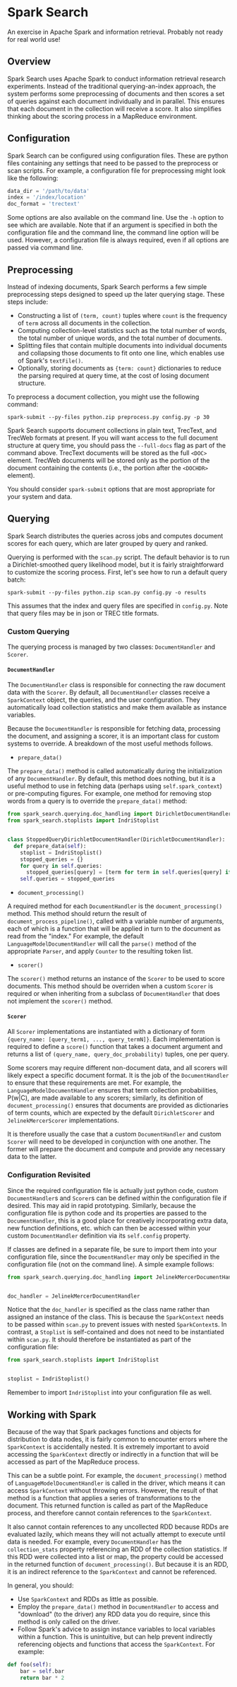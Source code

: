 # Spark Search

An exercise in Apache Spark and information retrieval. Probably not ready for real world use!

## Overview

Spark Search uses Apache Spark to conduct information retrieval research experiments. Instead of the traditional querying-an-index approach, the system performs some preprocessing of documents and then scores a set of queries against each document individually and in parallel. This ensures that each document in the collection will receive a score. It also simplifies thinking about the scoring process in a MapReduce environment.

## Configuration

Spark Search can be configured using configuration files. These are python files containing any settings that need to be passed to the preprocess or scan scripts. For example, a configuration file for preprocessing might look like the following:

```python
data_dir = '/path/to/data'
index = '/index/location'
doc_format = 'trectext'
```

Some options are also available on the command line. Use the `-h` option to see which are available. Note that if an argument is specified in both the configuration file and the command line, the command line option will be used. However, a configuration file is always required, even if all options are passed via command line.

## Preprocessing

Instead of indexing documents, Spark Search performs a few simple preprocessing steps designed to speed up the later querying stage. These steps include:

- Constructing a list of `(term, count)` tuples where `count` is the frequency of `term` across all documents in the collection.
- Computing collection-level statistics such as the total number of words, the total number of unique words, and the total number of documents.
- Splitting files that contain multiple documents into individual documents and collapsing those documents to fit onto one line, which enables use of Spark's `textFile()`.
- Optionally, storing documents as `{term: count}` dictionaries to reduce the parsing required at query time, at the cost of losing document structure.

To preprocess a document collection, you might use the following command:

```
spark-submit --py-files python.zip preprocess.py config.py -p 30
```

Spark Search supports document collections in plain text, TrecText, and TrecWeb formats at present. If you will want access to the full document structure at query time, you should pass the `--full-docs` flag as part of the command above. TrecText documents will be stored as the full `<DOC>` element. TrecWeb documents will be stored only as the portion of the document containing the contents (i.e., the portion after the `<DOCHDR>` element).

You should consider `spark-submit` options that are most appropriate for your system and data.

## Querying

Spark Search distributes the queries across jobs and computes document scores for each query, which are later grouped by query and ranked.

Querying is performed with the `scan.py` script. The default behavior is to run a Dirichlet-smoothed query likelihood model, but it is fairly straightforward to customize the scoring process. First, let's see how to run a default query batch:

```
spark-submit --py-files python.zip scan.py config.py -o results
```

This assumes that the index and query files are specified in `config.py`. Note that query files may be in json or TREC title formats.

### Custom Querying

The querying process is managed by two classes: `DocumentHandler` and `Scorer`.

#### `DocumentHandler`

The `DocumentHandler` class is responsible for connecting the raw document data with the `Scorer`. By default, all `DocumentHandler` classes receive a `SparkContext` object, the queries, and the user configuration. They automatically load collection statistics and make them available as instance variables.

Because the `DocumentHandler` is responsible for fetching data, processing the document, and assigning a scorer, it is an important class for custom systems to override. A breakdown of the most useful methods follows.

- `prepare_data()`

The `prepare_data()` method is called automatically during the initialization of any `DocumentHandler`. By default, this method does nothing, but it is a useful method to use in fetching data (perhaps using `self.spark_context`) or pre-computing figures. For example, one method for removing stop words from a query is to override the `prepare_data()` method:

```python
from spark_search.querying.doc_handling import DirichletDocumentHandler
from spark_search.stoplists import IndriStoplist


class StoppedQueryDirichletDocumentHandler(DirichletDocumentHandler):
  def prepare_data(self):
    stoplist = IndriStoplist()
    stopped_queries = {}
    for query in self.queries:
      stopped_queries[query] = [term for term in self.queries[query] if not stoplist.is_stopword(term)]
    self.queries = stopped_queries
```

- `document_processing()`

A required method for each `DocumentHandler` is the `document_processing()` method. This method should return the result of `document_process_pipeline()`, called with a variable number of arguments, each of which is a function that will be applied in turn to the document as read from the "index." For example, the default `LanguageModelDocumentHandler` will call the `parse()` method of the appropriate `Parser`, and apply `Counter` to the resulting token list.

- `scorer()`

The `scorer()` method returns an instance of the `Scorer` to be used to score documents. This method should be overriden when a custom `Scorer` is required or when inheriting from a subclass of `DocumentHandler` that does not implement the `scorer()` method.

#### `Scorer`

All `Scorer` implementations are instantiated with a dictionary of form `{query_name: [query_term1, ..., query_termN]}`. Each implementation is required to define a `score()` function that takes a document argument and returns a list of `(query_name, query_doc_probability)` tuples, one per query.

Some scorers may require different non-document data, and all scorers will likely expect a specific document format. It is the job of the `DocumentHandler` to ensure that these requirements are met. For example, the `LanguageModelDocumentHandler` ensures that term collection probabilities, P(w|C), are made available to any scorers; similarly, its definition of `document_processing()` ensures that documents are provided as dictionaries of term counts, which are expected by the default `DirichletScorer` and `JelinekMercerScorer` implementations.

It is therefore usually the case that a custom `DocumentHandler` and custom `Scorer` will need to be developed in conjunction with one another. The former will prepare the document and compute and provide any necessary data to the latter.

### Configuration Revisited

Since the required configuration file is actually just python code, custom `DocumentHandler`s and `Scorer`s can be defined within the configuration file if desired. This may aid in rapid prototyping. Similarly, because the configuration file is python code and its properties are passed to the `DocumentHandler`, this is a good place for creatively incorporating extra data, new function definitions, etc. which can then be accessed within your custom `DocumentHandler` definition via its `self.config` property.

If classes are defined in a separate file, be sure to import them into your configuration file, since the `DocumentHandler` may only be specified in the configuration file (not on the command line). A simple example follows:

```python
from spark_search.querying.doc_handling import JelinekMercerDocumentHandler


doc_handler = JelinekMercerDocumentHandler
```

Notice that the `doc_handler` is specified as the class name rather than assigned an instance of the class. This is because the `SparkContext` needs to be passed within `scan.py` to prevent issues with nested `SparkContext`s. In contrast, a `Stoplist` is self-contained and does not need to be instantiated within `scan.py`. It should therefore be instantiated as part of the configuration file:

```python
from spark_search.stoplists import IndriStoplist


stoplist = IndriStoplist()
```

Remember to import `IndriStoplist` into your configuration file as well.

## Working with Spark

Because of the way that Spark packages functions and objects for distribution to data nodes, it is fairly common to encounter errors where the `SparkContext` is accidentally nested. It is extremely important to avoid accessing the `SparkContext` directly or indirectly in a function that will be accessed as part of the MapReduce process.

This can be a subtle point. For example, the `document_processing()` method of `LanguageModelDocumentHandler` is called in the driver, which means it can access `SparkContext` without throwing errors. However, the result of that method is a function that applies a series of transformations to the document. This returned function is called as part of the MapReduce process, and therefore cannot contain references to the `SparkContext`.

It also cannot contain references to any uncollected RDD because RDDs are evaluated lazily, which means they will not actually attempt to execute until data is needed. For example, every `DocumentHandler` has the `collection_stats` property referencing an RDD of the collection statistics. If this RDD were collected into a list or map, the property could be accessed in the returned function of `document_processing()`. But because it is an RDD, it is an indirect reference to the `SparkContext` and cannot be referenced.

In general, you should:

- Use `SparkContext` and RDDs as little as possible.
- Employ the `prepare_data()` method in `DocumentHandler` to access and "download" (to the driver) any RDD data you do require, since this method is only called on the driver.
- Follow Spark's advice to assign instance variables to local variables within a function. This is unintuitive, but can help prevent indirectly referencing objects and functions that access the `SparkContext`. For example:

```python
def foo(self):
    bar = self.bar
    return bar * 2
```